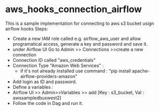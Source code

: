 # aws_hooks_connection_airflow
This is a sample implementation for connecting to aws s3 bucket usign airflow hooks
Steps: 
- Create a new IAM role called e.g. airflow_aws_user and allow programatical access, generate a key and password and save it. 
- under Airflow UI Go to Admin >> Connections >>create a new connection
- Connection ID called "aws_credentials"
- Connection Type "Amazon Web Services" : 
	- if it's not already installed use command : "pip install apache-airflow-providers-amazon"
- Add login as ID and password. 
- Define a variables : 
- Airflow UI >> Admin>>Variables >> add [Key : s3_bucket, Val : awssampledbuswest2]
- Follow the code in Dag and run it.
